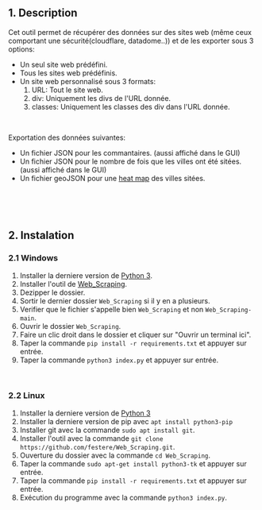 ## 1. Description
Cet outil permet de récupérer des données sur des sites web (même ceux comportant une sécurité(cloudflare, datadome..)) et de les exporter sous 3 options:
- Un seul site web prédéfini.
- Tous les sites web prédéfinis.
- Un site web personnalisé sous 3 formats:
  1. URL: Tout le site web.
  2. div: Uniquement les divs de l'URL donnée.
  3. classes: Uniquement les classes des div dans l'URL donnée.

<br>
   
Exportation des données suivantes:
- Un fichier JSON pour les commantaires. (aussi affiché dans le GUI)
- Un fichier JSON pour le nombre de fois que les villes ont été sitées. (aussi affiché dans le GUI)
- Un fichier geoJSON pour une [heat map](https://geojson.io/#map=5.28/46.563/2.071) des villes sitées.

<br>
<br>
<br>

## 2. Instalation
### 2.1 Windows
1. Installer la derniere version de [Python 3](https://www.python.org/downloads/).
2. Installer l'outil de [Web_Scraping](https://github.com/festere/Web_Scraping/archive/refs/heads/main.zip).
3. Dezipper le dossier.
4. Sortir le dernier dossier `Web_Scraping` si il y en a plusieurs.
5. Verifier que le fichier s'appelle bien `Web_Scraping` et non `Web_Scraping-main`.
6. Ouvrir le dossier `Web_Scraping`.
7. Faire un clic droit dans le dossier et cliquer sur "Ouvrir un terminal ici".
8. Taper la commande `pip install -r requirements.txt` et appuyer sur entrée.
9. Taper la commande `python3 index.py` et appuyer sur entrée.

<br>

### 2.2 Linux
1. Installer la derniere version de [Python 3](https://docs.python-guide.org/starting/install3/linux)
2. Installer la derniere version de pip avec `apt install python3-pip`
3. Installer git avec la commande `sudo apt install git`.
4. Installer l'outil avec la commande `git clone https://github.com/festere/Web_Scraping.git`.
5. Ouverture du dossier avec la commande `cd Web_Scraping`.
6. Taper la commande `sudo apt-get install python3-tk` et appuyer sur entrée.
7. Taper la commande `pip install -r requirements.txt` et appuyer sur entrée.
8. Exécution du programme avec la commande `python3 index.py`.
